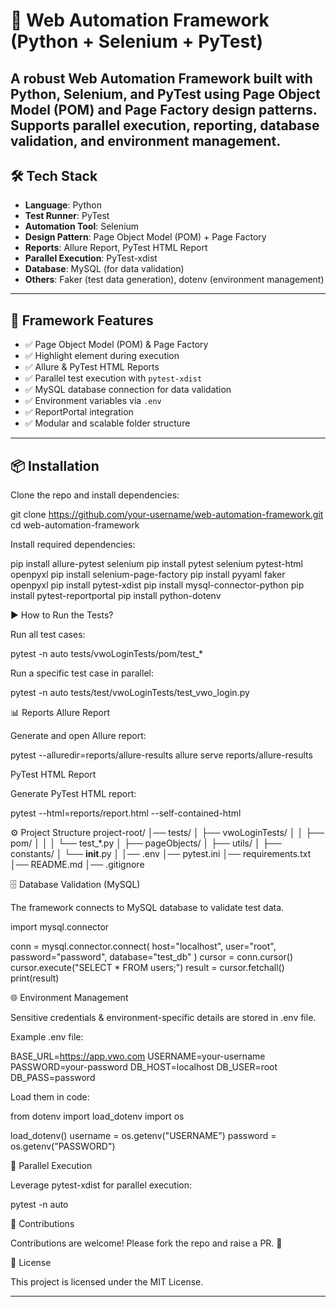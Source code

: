 # 🚀 Web Automation Framework (Python + Selenium + PyTest)

A robust **Web Automation Framework** built with **Python, Selenium, and PyTest** using **Page Object Model (POM)** and **Page Factory** design patterns.  
Supports **parallel execution, reporting, database validation, and environment management**.  
---


## 🛠 Tech Stack
- **Language**: Python  
- **Test Runner**: PyTest  
- **Automation Tool**: Selenium  
- **Design Pattern**: Page Object Model (POM) + Page Factory  
- **Reports**: Allure Report, PyTest HTML Report  
- **Parallel Execution**: PyTest-xdist  
- **Database**: MySQL (for data validation)  
- **Others**: Faker (test data generation), dotenv (environment management)  

---

## 📂 Framework Features
- ✅ Page Object Model (POM) & Page Factory  
- ✅ Highlight element during execution  
- ✅ Allure & PyTest HTML Reports  
- ✅ Parallel test execution with `pytest-xdist`  
- ✅ MySQL database connection for data validation  
- ✅ Environment variables via `.env`  
- ✅ ReportPortal integration  
- ✅ Modular and scalable folder structure  

---

## 📦 Installation

Clone the repo and install dependencies:  

git clone https://github.com/your-username/web-automation-framework.git
cd web-automation-framework

Install required dependencies:

pip install allure-pytest selenium
pip install pytest selenium pytest-html openpyxl
pip install selenium-page-factory
pip install pyyaml faker openpyxl
pip install pytest-xdist
pip install mysql-connector-python
pip install pytest-reportportal
pip install python-dotenv

▶️ How to Run the Tests?

Run all test cases:

pytest -n auto tests/vwoLoginTests/pom/test_*


Run a specific test case in parallel:

pytest -n auto tests/test/vwoLoginTests/test_vwo_login.py

📊 Reports
Allure Report

Generate and open Allure report:

pytest --alluredir=reports/allure-results
allure serve reports/allure-results

PyTest HTML Report

Generate PyTest HTML report:

pytest --html=reports/report.html --self-contained-html

⚙️ Project Structure
project-root/
│── tests/
│   ├── vwoLoginTests/
│   │   ├── pom/
│   │   │   └── test_*.py
│   ├── pageObjects/
│   ├── utils/
│   ├── constants/
│   └── __init__.py
│
│── .env
│── pytest.ini
│── requirements.txt
│── README.md
│── .gitignore

🗄 Database Validation (MySQL)

The framework connects to MySQL database to validate test data.

import mysql.connector

conn = mysql.connector.connect(
    host="localhost",
    user="root",
    password="password",
    database="test_db"
)
cursor = conn.cursor()
cursor.execute("SELECT * FROM users;")
result = cursor.fetchall()
print(result)

🌐 Environment Management

Sensitive credentials & environment-specific details are stored in .env file.

Example .env file:

BASE_URL=https://app.vwo.com
USERNAME=your-username
PASSWORD=your-password
DB_HOST=localhost
DB_USER=root
DB_PASS=password


Load them in code:

from dotenv import load_dotenv
import os

load_dotenv()
username = os.getenv("USERNAME")
password = os.getenv("PASSWORD")

🏃 Parallel Execution

Leverage pytest-xdist for parallel execution:

pytest -n auto

📢 Contributions

Contributions are welcome! Please fork the repo and raise a PR. 🚀

📜 License

This project is licensed under the MIT License.


---






